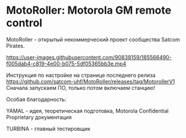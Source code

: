 # MotoRoller: Motorola GM remote control

MotoRoller - открытый некоммерческий проект сообщества Satcom Pirates.

https://user-images.githubusercontent.com/90838159/185566490-f005dab4-c819-4e00-b075-5df05365bb3e.mp4

Инструкция по настройке на странице последнего релиза https://github.com/satcom-uhf/MotoRoller/releases/tag/MotorollerV1
Сначала запускаем ПО, только потом включаем станцию!

Особая благодарность:


YAMAL - идея, теоретическая подготовка, Motorola Confidential Proprietary документация

TURBINA - главный тестировщик
